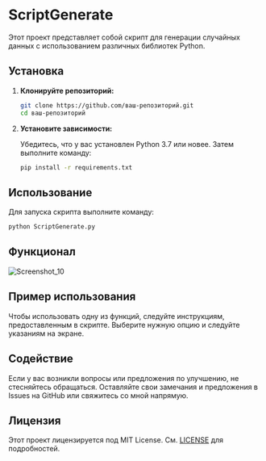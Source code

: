 # ScriptGenerate

Этот проект представляет собой скрипт для генерации случайных данных с использованием различных библиотек Python.

## Установка

1. **Клонируйте репозиторий:**

   ```bash
   git clone https://github.com/ваш-репозиторий.git
   cd ваш-репозиторий
   ```

2. **Установите зависимости:**

   Убедитесь, что у вас установлен Python 3.7 или новее. Затем выполните команду:

   ```bash
   pip install -r requirements.txt
   ```

## Использование

Для запуска скрипта выполните команду:

```bash
python ScriptGenerate.py
```
## Функционал

![Screenshot_10](https://github.com/user-attachments/assets/130fb3e5-ad81-4cc6-8925-a99f5c85e0f8)


## Пример использования

Чтобы использовать одну из функций, следуйте инструкциям, предоставленным в скрипте. Выберите нужную опцию и следуйте указаниям на экране.

## Содействие

Если у вас возникли вопросы или предложения по улучшению, не стесняйтесь обращаться. Оставляйте свои замечания и предложения в Issues на GitHub или свяжитесь со мной напрямую.

## Лицензия

Этот проект лицензируется под MIT License. См. [LICENSE](LICENSE) для подробностей.
